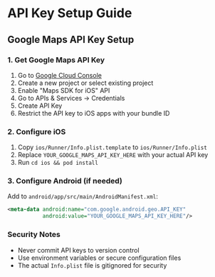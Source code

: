 # API Key Setup Guide

## Google Maps API Key Setup

### 1. Get Google Maps API Key
1. Go to [Google Cloud Console](https://console.cloud.google.com/)
2. Create a new project or select existing project
3. Enable "Maps SDK for iOS" API
4. Go to APIs & Services → Credentials
5. Create API Key
6. Restrict the API key to iOS apps with your bundle ID

### 2. Configure iOS
1. Copy `ios/Runner/Info.plist.template` to `ios/Runner/Info.plist`
2. Replace `YOUR_GOOGLE_MAPS_API_KEY_HERE` with your actual API key
3. Run `cd ios && pod install`

### 3. Configure Android (if needed)
Add to `android/app/src/main/AndroidManifest.xml`:
```xml
<meta-data android:name="com.google.android.geo.API_KEY"
           android:value="YOUR_GOOGLE_MAPS_API_KEY_HERE"/>
```

### Security Notes
- Never commit API keys to version control
- Use environment variables or secure configuration files
- The actual `Info.plist` file is gitignored for security
